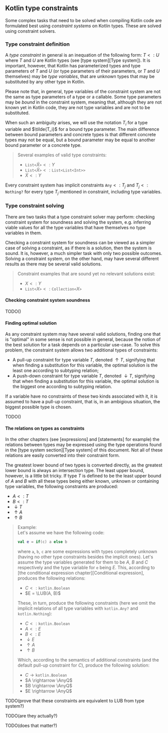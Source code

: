 ## Kotlin type constraints

Some complex tasks that need to be solved when compiling Kotlin code are formulated best using *constraint systems* on Kotlin types. 
These are solved using constraint solvers.

### Type constraint definition

A *type constraint* in general is an inequation of the following form: $T <: U$ where $T$ and $U$ are Kotlin types (see [type system][Type system]).
It is important, however, that Kotlin has parameterized types and type parameters of $T$ and $U$ (or type parameters of their parameters, or $T$ and $U$ themselves) may be *type variables*, that are unknown types that may be substituted by any other type in Kotlin.

Please note that, in general, type variables of the constraint system are not the same as type parameters of a type or a callable. 
Some type parameters may be *bound* in the constraint system, meaning that, although they are not known yet in Kotlin code, they are not type variables and are not to be substituted.

When such an ambiguity arises, we will use the notation $T_i$ for a type variable and $\tilde{T_i}$ for a bound type parameter. 
The main difference between bound parameters and concrete types is that different concrete types may not be equal, but a bound parameter may be equal to another bound parameter or a concrete type.

> Several examples of valid type constraints:
>
> - $\texttt{List<}\widetilde{X}\texttt{>} <: Y$
> - $\texttt{List<}\widetilde{X}\texttt> <: \texttt{List<}\texttt{List<}\texttt{Int}\texttt>\texttt>$
> - $\widetilde{X} <: Y$

Every constraint system has implicit constraints $\texttt{Any} <: T_j$ and $T_j <: \texttt{Nothing?}$ for every type $T_j$ mentioned in constraint, including type variables.

### Type constraint solving

There are two tasks that a type constraint solver may perform: checking constraint system for soundness and solving the system, e.g. inferring viable values for all the type variables that have themselves no type variables in them.

Checking a constraint system for soundness can be viewed as a simpler case of solving a constraint, as if there is a solution, then the system is sound. 
It is, however, a much simpler task with only two possible outcomes. 
Solving a constraint system, on the other hand, may have several different results as there may be several valid solutions.

> Constraint examples that are sound yet no relevant solutions exist:
>
> - $X <: Y$
> - $\texttt{List<}X\texttt> <: \texttt{Collection}\texttt<X\texttt>$

#### Checking constraint system soundness

TODO()

#### Finding optimal solution

As any constraint system may have several valid solutions, finding one that is "optimal" in some sense is not possible in general, because the notion of the best solution for a task depends on a particular use-case. 
To solve this problem, the constraint system allows two additional types of constraints:

- A pull-up constraint for type variable $T$, denoted $\uparrow T$, signifying that when finding a substitution for this variable, the optimal solution is the least one according to subtyping relation;
- A push-down constraint for type variable $T$, denoted $\downarrow T$, signifying that when finding a substitution for this variable, the optimal solution is the biggest one according to subtyping relation.

If a variable have no constraints of these two kinds associated with it, it is assumed to have a pull-up constraint, that is, in an ambigious situation, the biggest possible type is chosen.

TODO()

#### The relations on types as constraints

In the other chapters (see [expressions] and [statements] for example) the relations between types may be expressed using the type operations found in the [type system section][Type system] of this document.
Not all of these relations are easily converted into their constraint form.

The greatest lower bound of two types is converted directly, as the greatest lower bound is always an intersection type.
The least upper bound, however, is a little bit tricky.
If type $T$ is defined to be the least upper bound of $A$ and $B$ with all these types being either known, unknown or containing type variables, the following constraints are produced:

- $A <: T$
- $B <: T$
- $\downarrow T$
- $\uparrow A$
- $\uparrow B$

> Example:  
> Let's assume we have the following code:
> ```kotlin
> val e = if(c) a else b
> ```
> where `a`, `b`, `c` are some expressions with types completely unknown (having no other type constraints besides the implicit ones).
> Let's assume the type variables generated for them to be $A$, $B$ and $C$ respectively and the type variable for `e` being $E$.
> This, according to [the conditional expression chapter][Conditional expression], produces the following relations:
>
> - $C <: \texttt{kotlin.Boolean}$
> - $E = \LUB(A, B)$
> 
> These, in turn, produce the following constraints (here we omit the implicit relations of all type variables with `kotlin.Any?` and `kotlin.Nothing`):
> 
> - $C <: \texttt{kotlin.Boolean}$
> - $A <: E$
> - $B <: E$
> - $\downarrow E$
> - $\uparrow A$
> - $\uparrow B$
>
> Which, according to the semantics of additional constraints (and the default pull-up constraint for $C$), produce the following solution:
>
> - $C \rightarrow \texttt{kotlin.Boolean}$
> - $A \rightarrow \AnyQ$
> - $B \rightarrow \AnyQ$
> - $E \rightarrow \AnyQ$

TODO(prove that these constraints are equivalent to LUB from type system?)

TODO(are they actually?)

TODO(does that matter?)
